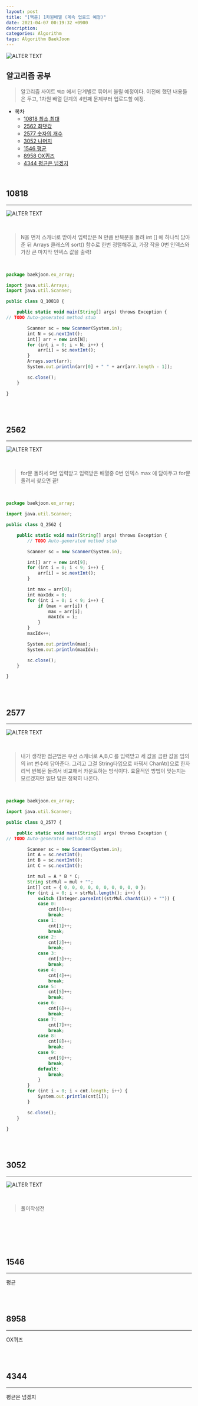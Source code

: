 ```yaml
---
layout: post
title: "[백준] 1차원배열 (계속 업로드 예정)"
date: 2021-04-07 00:19:32 +0900
description:
categories: Algorithm
tags: Algorithm BaekJoon
---
```


![ALTER TEXT](/public/img/algorithm/2021-04-07-algorithm-1.png)

## 알고리즘 공부

> 알고리즘 사이트 `백준` 에서 단계별로 묶어서 올릴 예정이다. 이전에 했던 내용들은 두고, 1차원 배열 단계의 4번째 문제부터 업로드할 예정.

- 목차
  - [10818 최소,최대](#10818)
  - [2562 최댓값](#2562)
  - [2577 숫자의 개수](#2577)
  - [3052 나머지](#3052)
  - [1546 평균](#1546)
  - [8958 OX퀴즈](#8958)
  - [4344 평균은 넘겠지](#4344)

<br/>

## 10818

---

![ALTER TEXT](/public/img/algorithm/array/2021-04-07-algorithm-array-1.png)

<br/>

> N을 먼저 스캐너로 받아서 입력받은 N 만큼 반복문을 돌려 int [] 에 하나씩 담아준 뒤 Arrays 클래스의 sort() 함수로 한번 정렬해주고, 가장 작을 0번 인덱스와 가장 큰 마지막 인덱스 값을 출력!

<br/>

```jsx
package baekjoon.ex_array;

import java.util.Arrays;
import java.util.Scanner;

public class Q_10818 {

	public static void main(String[] args) throws Exception {
// TODO Auto-generated method stub

		Scanner sc = new Scanner(System.in);
		int N = sc.nextInt();
		int[] arr = new int[N];
		for (int i = 0; i < N; i++) {
			arr[i] = sc.nextInt();
		}
		Arrays.sort(arr);
		System.out.println(arr[0] + " " + arr[arr.length - 1]);

		sc.close();
	}

}
```

<br/><br/>

## 2562

---

![ALTER TEXT](/public/img/algorithm/array/2021-04-07-algorithm-array-3.png)

<br/>

> for문 돌려서 9번 입력받고 입력받은 배열중 0번 인덱스 max 에 담아두고
> for문 돌려서 찾으면 끝!

<br/>

```jsx
package baekjoon.ex_array;

import java.util.Scanner;

public class Q_2562 {

	public static void main(String[] args) throws Exception {
		// TODO Auto-generated method stub

		Scanner sc = new Scanner(System.in);

		int[] arr = new int[9];
		for (int i = 0; i < 9; i++) {
			arr[i] = sc.nextInt();
		}

		int max = arr[0];
		int maxIdx = 0;
		for (int i = 0; i < 9; i++) {
			if (max < arr[i]) {
				max = arr[i];
				maxIdx = i;
			}
		}
		maxIdx++;

		System.out.println(max);
		System.out.println(maxIdx);

		sc.close();
	}

}

```

<br/><br/>

## 2577

---

![ALTER TEXT](/public/img/algorithm/array/2021-04-07-algorithm-array-2.png)

<br/>

> 내가 생각한 접근법은 우선 스캐너로 A,B,C 를 입력받고 세 값을 곱한 값을 임의의 int 변수에 담아준다. 그리고 그걸 String타입으로 바꿔서 CharAt()으로 한자리씩 반복문 돌려서 비교해서 카운트하는 방식이다. 효율적인 방법이 맞는지는 모르겠지만 일단 답은 정확히 나온다.

<br/>

```jsx
package baekjoon.ex_array;

import java.util.Scanner;

public class Q_2577 {

	public static void main(String[] args) throws Exception {
// TODO Auto-generated method stub

		Scanner sc = new Scanner(System.in);
		int A = sc.nextInt();
		int B = sc.nextInt();
		int C = sc.nextInt();

		int mul = A * B * C;
		String strMul = mul + "";
		int[] cnt = { 0, 0, 0, 0, 0, 0, 0, 0, 0, 0 };
		for (int i = 0; i < strMul.length(); i++) {
			switch (Integer.parseInt((strMul.charAt(i)) + "")) {
			case 0:
				cnt[0]++;
				break;
			case 1:
				cnt[1]++;
				break;
			case 2:
				cnt[2]++;
				break;
			case 3:
				cnt[3]++;
				break;
			case 4:
				cnt[4]++;
				break;
			case 5:
				cnt[5]++;
				break;
			case 6:
				cnt[6]++;
				break;
			case 7:
				cnt[7]++;
				break;
			case 8:
				cnt[8]++;
				break;
			case 9:
				cnt[9]++;
				break;
			default:
				break;
			}
		}
		for (int i = 0; i < cnt.length; i++) {
			System.out.println(cnt[i]);
		}

		sc.close();
	}

}
```

<br/><br/>

## 3052

---

![ALTER TEXT](/public/img/algorithm/array/2021-04-07-algorithm-array-4.png)

<br/>

> 풀이작성전

<br/>

```jsx

```

<br/><br/>

## 1546

---

평균

<br/><br/>

## 8958

---

OX퀴즈

<br/><br/>

## 4344

---

평균은 넘겠지

<br/><br/>
